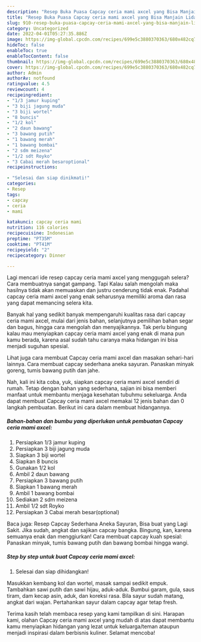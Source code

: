 ```yaml
---
description: "Resep Buka Puasa Capcay ceria mami axcel yang Bisa Manjain Lidah"
title: "Resep Buka Puasa Capcay ceria mami axcel yang Bisa Manjain Lidah"
slug: 910-resep-buka-puasa-capcay-ceria-mami-axcel-yang-bisa-manjain-lidah
category: Uncategorized
date: 2022-04-01T05:27:35.886Z
image: https://img-global.cpcdn.com/recipes/699e5c3880370363/680x482cq70/capcay-ceria-mami-axcel-foto-resep-utama.jpg
hideToc: false
enableToc: true
enableTocContent: false
thumbnail: https://img-global.cpcdn.com/recipes/699e5c3880370363/680x482cq70/capcay-ceria-mami-axcel-foto-resep-utama.jpg
cover: https://img-global.cpcdn.com/recipes/699e5c3880370363/680x482cq70/capcay-ceria-mami-axcel-foto-resep-utama.jpg
author: Admin
authorAv: notfound
ratingvalue: 4.5
reviewcount: 4
recipeingredient:
- "1/3 jamur kuping"
- "3 biji jagung muda"
- "3 biji wortel"
- "8 buncis"
- "1/2 kol"
- "2 daun bawang"
- "3 bawang putih"
- "1 bawang merah"
- "1 bawang bombai"
- "2 sdm meizena"
- "1/2 sdt Royko"
- "3 Cabai merah besaroptional"
recipeinstructions:

- "Selesai dan siap dinikmati!"
categories:
- Resep
tags:
- capcay
- ceria
- mami

katakunci: capcay ceria mami 
nutrition: 116 calories
recipecuisine: Indonesian
preptime: "PT35M"
cooktime: "PT41M"
recipeyield: "2"
recipecategory: Dinner

---
```



Lagi mencari ide resep capcay ceria mami axcel yang menggugah selera? Cara membuatnya sangat gampang. Tapi Kalau salah mengolah maka hasilnya tidak akan memuaskan dan justru cenderung tidak enak. Padahal capcay ceria mami axcel yang enak seharusnya memiliki aroma dan rasa yang dapat memancing selera kita.


Banyak hal yang sedikit banyak mempengaruhi kualitas rasa dari capcay ceria mami axcel, mulai dari jenis bahan, selanjutnya pemilihan bahan segar dan bagus, hingga cara mengolah dan menyajikannya. Tak perlu bingung kalau mau menyiapkan capcay ceria mami axcel yang enak di mana pun kamu berada, karena asal sudah tahu caranya maka hidangan ini bisa menjadi suguhan spesial.

Lihat juga cara membuat Capcay ceria mami axcel dan masakan sehari-hari lainnya. Cara membuat capcay sederhana aneka sayuran. Panaskan minyak goreng, tumis bawang putih dan jahe.


Nah, kali ini kita coba, yuk, siapkan capcay ceria mami axcel sendiri di rumah. Tetap dengan bahan yang sederhana, sajian ini bisa memberi manfaat untuk membantu menjaga kesehatan tubuhmu sekeluarga. Anda dapat membuat Capcay ceria mami axcel memakai 12 jenis bahan dan 0 langkah pembuatan. Berikut ini cara dalam membuat hidangannya.

<!--inarticleads1-->

##### Bahan-bahan dan bumbu yang diperlukan untuk pembuatan Capcay ceria mami axcel:

1. Persiapkan 1/3 jamur kuping
1. Persiapkan 3 biji jagung muda
1. Siapkan 3 biji wortel
1. Siapkan 8 buncis
1. Gunakan 1/2 kol
1. Ambil 2 daun bawang
1. Persiapkan 3 bawang putih
1. Siapkan 1 bawang merah
1. Ambil 1 bawang bombai
1. Sediakan 2 sdm meizena
1. Ambil 1/2 sdt Royko
1. Persiapkan 3 Cabai merah besar(optional)


Baca juga: Resep Capcay Sederhana Aneka Sayuran, Bisa buat yang Lagi Sakit. Jika sudah, angkat dan sajikan capcay bangka. Bingung, kan, karena semuanya enak dan menggiurkan! Cara membuat capcay kuah spesial: Panaskan minyak, tumis bawang putih dan bawang bombai hingga wangi. 

<!--inarticleads2-->

##### Step by step untuk buat Capcay ceria mami axcel:


1. Selesai dan siap dihidangkan!

Masukkan kembang kol dan wortel, masak sampai sedikit empuk. Tambahkan sawi putih dan sawi hijau, aduk-aduk. Bumbui garam, gula, saus tiram, dam kecap asin, aduk, dan koreksi rasa. Bila sayur sudah matang, angkat dari wajan. Pertahankan sayur dalam capcay agar tetap fresh. 

Terima kasih telah membaca resep yang kami tampilkan di sini. Harapan kami, olahan Capcay ceria mami axcel yang mudah di atas dapat membantu kamu menyiapkan hidangan yang lezat untuk keluarga/teman ataupun menjadi inspirasi dalam berbisnis kuliner. Selamat mencoba!
